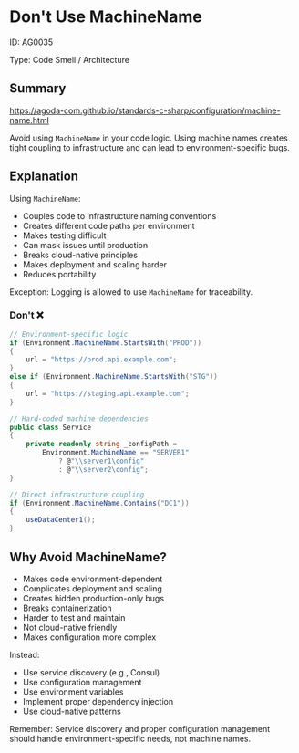 ﻿# Don't Use MachineName

ID: AG0035

Type: Code Smell / Architecture

## Summary

https://agoda-com.github.io/standards-c-sharp/configuration/machine-name.html

Avoid using `MachineName` in your code logic. Using machine names creates tight coupling to infrastructure and can lead to environment-specific bugs.

## Explanation

Using `MachineName`:

- Couples code to infrastructure naming conventions
- Creates different code paths per environment
- Makes testing difficult
- Can mask issues until production
- Breaks cloud-native principles
- Makes deployment and scaling harder
- Reduces portability

Exception: Logging is allowed to use `MachineName` for traceability.

### Don't ❌

```csharp
// Environment-specific logic
if (Environment.MachineName.StartsWith("PROD"))
{
    url = "https://prod.api.example.com";
}
else if (Environment.MachineName.StartsWith("STG"))
{
    url = "https://staging.api.example.com";
}

// Hard-coded machine dependencies
public class Service
{
    private readonly string _configPath = 
        Environment.MachineName == "SERVER1" 
            ? @"\\server1\config" 
            : @"\\server2\config";
}

// Direct infrastructure coupling
if (Environment.MachineName.Contains("DC1"))
{
    useDataCenter1();
}
```

## Why Avoid MachineName?

- Makes code environment-dependent
- Complicates deployment and scaling
- Creates hidden production-only bugs
- Breaks containerization
- Harder to test and maintain
- Not cloud-native friendly
- Makes configuration more complex

Instead:

- Use service discovery (e.g., Consul)
- Use configuration management
- Use environment variables
- Implement proper dependency injection
- Use cloud-native patterns

Remember: Service discovery and proper configuration management should handle environment-specific needs, not machine names.
